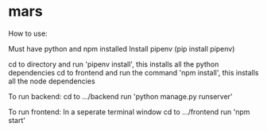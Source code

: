 # mars
 
How to use:

Must have python and npm installed
Install pipenv (pip install pipenv)

cd to directory and run 'pipenv install', this installs all the python dependencies
cd to frontend and run the command 'npm install', this installs all the node dependencies

To run backend:
cd to .../backend
run 'python manage.py runserver'

To run frontend:
In a seperate terminal window cd to .../frontend
run 'npm start'